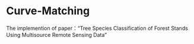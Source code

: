 # Curve-Matching
The implemention of paper：“Tree Species Classification of Forest Stands Using Multisource Remote Sensing Data”
